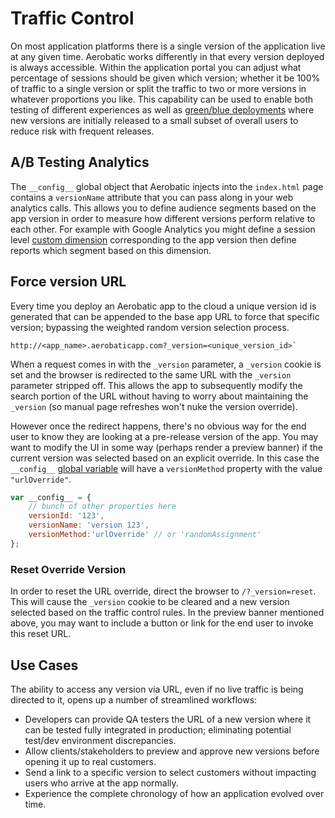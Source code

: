 # Traffic Control

On most application platforms there is a single version of the application live
at any given time. Aerobatic works differently in that every version deployed is always accessible. Within the application portal you can adjust what percentage of sessions should be given which version; whether it be 100% of traffic to a single version or split the traffic to two or more versions in whatever proportions you like. This capability can be used to enable both testing of different experiences as well as [green/blue deployments](http://martinfowler.com/bliki/BlueGreenDeployment.html) where new
versions are initially released to a small subset of overall users to reduce
risk with frequent releases.

## A/B Testing Analytics
The `__config__` global object that Aerobatic injects into the `index.html` page contains a `versionName` attribute that you can pass along in your web analytics calls. This allows you to define audience segments based on the app version in order to measure how different versions perform relative to each other. For example with Google Analytics you might define a session level [custom dimension](https://developers.google.com/analytics/devguides/platform/customdimsmets) corresponding to the app version then define reports which segment based on this dimension.

## Force version URL
Every time you deploy an Aerobatic app to the cloud a unique version id is
generated that can be appended to the base app URL to force that specific
version; bypassing the weighted random version selection process.
```
http://<app_name>.aerobaticapp.com?_version=<unique_version_id>`
```
When a request comes in with the `_version` parameter, a `_version` cookie is set and the browser is redirected to the same URL with the `_version` parameter stripped off. This allows the app to subsequently modify the search portion of the URL without having to worry about maintaining the `_version` (so manual page refreshes won't nuke the version override).

However once the redirect happens, there's no obvious way for the end user to know they are looking at a pre-release version of the app. You may want to modify the UI in some way (perhaps render a preview banner) if the current version was selected based on an explicit override. In this case the `__config__` [global variable](/docs/index-html) will have a `versionMethod` property with the value `"urlOverride"`.

~~~js
var __config__ = {
    // bunch of other properties here
    versionId: '123',
    versionName: 'version 123',
    versionMethod:'urlOverride' // or 'randomAssignment'
};
~~~

### Reset Override Version
In order to reset the URL override, direct the browser to `/?_version=reset`. This will cause the `_version` cookie to be cleared and a new version selected based on the traffic control rules. In the preview banner mentioned above, you may want to include a button or link for the end user to invoke this reset URL.

## Use Cases
The ability to access any version via URL, even if no live traffic is being directed
to it, opens up a number of streamlined workflows:

* Developers can provide QA testers the URL of a new version where it can be
tested fully integrated in production; eliminating potential test/dev
environment discrepancies.
* Allow clients/stakeholders to preview and approve new versions before opening
it up to real customers.
* Send a link to a specific version to select customers without impacting users
who arrive at the app normally.
* Experience the complete chronology of how an application evolved over time.
